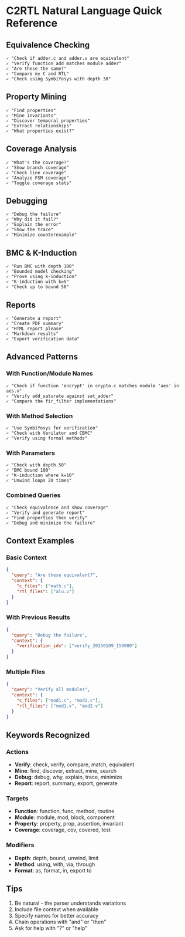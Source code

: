 # C2RTL Natural Language Quick Reference

## Equivalence Checking
```
✓ "Check if adder.c and adder.v are equivalent"
✓ "Verify function add matches module adder"
✓ "Are these the same?"
✓ "Compare my C and RTL"
✓ "Check using SymbiYosys with depth 30"
```

## Property Mining
```
✓ "Find properties"
✓ "Mine invariants"
✓ "Discover temporal properties"
✓ "Extract relationships"
✓ "What properties exist?"
```

## Coverage Analysis
```
✓ "What's the coverage?"
✓ "Show branch coverage"
✓ "Check line coverage"
✓ "Analyze FSM coverage"
✓ "Toggle coverage stats"
```

## Debugging
```
✓ "Debug the failure"
✓ "Why did it fail?"
✓ "Explain the error"
✓ "Show the trace"
✓ "Minimize counterexample"
```

## BMC & K-Induction
```
✓ "Run BMC with depth 100"
✓ "Bounded model checking"
✓ "Prove using k-induction"
✓ "K-induction with k=5"
✓ "Check up to bound 50"
```

## Reports
```
✓ "Generate a report"
✓ "Create PDF summary"
✓ "HTML report please"
✓ "Markdown results"
✓ "Export verification data"
```

## Advanced Patterns

### With Function/Module Names
```
✓ "Check if function 'encrypt' in crypto.c matches module 'aes' in aes.v"
✓ "Verify add_saturate against sat_adder"
✓ "Compare the fir_filter implementations"
```

### With Method Selection
```
✓ "Use SymbiYosys for verification"
✓ "Check with Verilator and CBMC"
✓ "Verify using formal methods"
```

### With Parameters
```
✓ "Check with depth 50"
✓ "BMC bound 100"
✓ "K-induction where k=10"
✓ "Unwind loops 20 times"
```

### Combined Queries
```
✓ "Check equivalence and show coverage"
✓ "Verify and generate report"
✓ "Find properties then verify"
✓ "Debug and minimize the failure"
```

## Context Examples

### Basic Context
```json
{
  "query": "Are these equivalent?",
  "context": {
    "c_files": ["math.c"],
    "rtl_files": ["alu.v"]
  }
}
```

### With Previous Results
```json
{
  "query": "Debug the failure",
  "context": {
    "verification_ids": ["verify_20250109_150000"]
  }
}
```

### Multiple Files
```json
{
  "query": "Verify all modules",
  "context": {
    "c_files": ["mod1.c", "mod2.c"],
    "rtl_files": ["mod1.v", "mod2.v"]
  }
}
```

## Keywords Recognized

### Actions
- **Verify**: check, verify, compare, match, equivalent
- **Mine**: find, discover, extract, mine, search
- **Debug**: debug, why, explain, trace, minimize
- **Report**: report, summary, export, generate

### Targets
- **Function**: function, func, method, routine
- **Module**: module, mod, block, component
- **Property**: property, prop, assertion, invariant
- **Coverage**: coverage, cov, covered, test

### Modifiers
- **Depth**: depth, bound, unwind, limit
- **Method**: using, with, via, through
- **Format**: as, format, in, export to

## Tips
1. Be natural - the parser understands variations
2. Include file context when available
3. Specify names for better accuracy
4. Chain operations with "and" or "then"
5. Ask for help with "?" or "help"